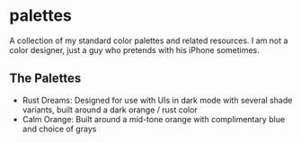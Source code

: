 # palettes
A collection of my standard color palettes and related resources. I am not a color designer, just a guy who pretends with his iPhone sometimes.


## The Palettes

- Rust Dreams: Designed for use with UIs in dark mode with several shade variants, built around a dark orange / rust color
- Calm Orange: Built around a mid-tone orange with complimentary blue and choice of grays

